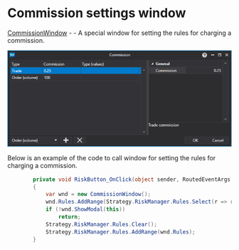# Commission settings window

[CommissionWindow](../api/StockSharp.Xaml.CommissionWindow.html) \- \- A special window for setting the rules for charging a commission. 

![API ComissionWindow](../images/API_ComissionWindow.png)

Below is an example of the code to call window for setting the rules for charging a commission. 

```cs
		private void RiskButton_OnClick(object sender, RoutedEventArgs e)
		{
			var wnd = new CommissionWindow();
			wnd.Rules.AddRange(Strategy.RiskManager.Rules.Select(r => r.Clone()));
			if (!wnd.ShowModal(this))
				return;
			Strategy.RiskManager.Rules.Clear();
			Strategy.RiskManager.Rules.AddRange(wnd.Rules);
		}
	  				
```
